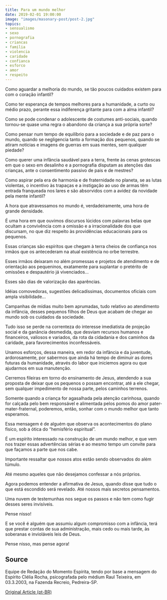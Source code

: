 ```yaml
---
title: Para um mundo melhor
date: 2019-02-01 19:00:00
image: "images/masonary-post/post-2.jpg"
topics: 
- sensualismo
- sexo
- pornografia
- criancas
- familia
- violencia
- caridade
- confianca
- esforco
- amor
- respeito
---
```


Como aguardar a melhoria do mundo, se tão poucos cuidados existem para com o
coração infantil?

Como ter esperança de tempos melhores para a humanidade, a curto ou médio
prazo, perante essa indiferença gritante para com a alma infantil?

Como se pode condenar o adolescente de costumes anti-sociais, quando tornou-se
quase uma regra o abandono da criança a sua própria sorte?

Como pensar num tempo de equilíbrio para a sociedade e de paz para o mundo,
quando se negligencia tanto a formação dos pequenos, quando se atiram notícias
e imagens de guerras em suas mentes, sem qualquer piedade?

Como querer uma infância saudável para a terra, frente às cenas grotescas em
que o sexo em desalinho e a pornografia disputam as atenções das crianças, ante
o consentimento passivo de pais e de mestres?

Como aspirar pela era de harmonia e de fraternidade no planeta, se as lutas
violentas, o incentivo às trapaças e a instigação ao uso de armas têm entrada
franqueada nos lares e são absorvidos com a avidez da novidade pela mente
infantil?

A hora que atravessamos no mundo é, verdadeiramente, uma hora de grande
densidade.

É uma hora em que ouvimos discursos lúcidos com palavras belas que ocultam a
convivência com a omissão e a irracionalidade dos que discursam, no que diz
respeito às providências educacionais para os pequenos.

Essas crianças são espíritos que chegam à terra cheios de confiança nos irmãos
que os antecederam na atual existência no orbe terrestre.

Esses irmãos deixaram no além promessas e projetos de atendimento e de
orientação aos pequeninos, exatamente para suplantar o pretérito de omissões e
despautério já vivenciados...

Esses são dias de valorização das aparências.

Idéias comovedoras, sugestões delicadíssimas, documentos oficiais com ampla
visibilidade...

Campanhas de mídias muito bem aprumadas, tudo relativo ao atendimento da
infância, desses pequenos filhos de Deus que acabam de chegar ao mundo sob os
cuidados da sociedade.

Tudo isso se perde na correnteza do interesse imediatista de projeção social e
da ganância desmedida, que desviam recursos humanos e financeiros, valiosos e
variados, da rota da cidadania e dos caminhos da caridade, para favorecimentos
inconfessáveis.

Unamos esforços, dessa maneira, em redor da infância e da juventude,
ardorosamente, por sabermos que ainda há tempo de diminuir as dores futuras da
humanidade, através do labor que iniciemos agora ou que ajudarmos em sua
manutenção.

Cerremos fileiras em torno do ensinamento de Jesus, atendendo a sua proposta de
deixar que os pequenos o possam encontrar, até a ele chegar, sem qualquer
impedimento de nossa parte, pelos caminhos terrenos.

Somente quando a criança for agasalhada pela atenção carinhosa, quando for
calçada pelo bem responsável e alimentada pelos pomos do amor
pater-mater-fraternal, poderemos, então, sonhar com o mundo melhor que tanto
esperamos.

Essa mensagem é de alguém que observa os acontecimentos do plano físico, sob a
ótica do “hemisfério espiritual”.

É um espírito interessado na construção de um mundo melhor, e que vem nos
trazer essas advertências sérias e ao mesmo tempo um convite para que façamos a
parte que nos cabe.

Importante ressaltar que nossos atos estão sendo observados do além túmulo.

Até mesmo aqueles que não desejamos confessar a nós próprios.

Agora podemos entender a afirmativa de Jesus, quando disse que tudo o que está
escondido será revelado. Até nossos mais secretos pensamentos.

Uma nuvem de testemunhas nos segue os passos e não tem como fugir desses seres
invisíveis.

Pense nisso!

E se você é alguém que assumiu algum compromisso com a infância, terá que
prestar contas de sua administração, mais cedo ou mais tarde, às soberanas e
invioláveis leis de Deus.

Pense nisso, mas pense agora!

## Source
Equipe de Redação do Momento Espírita, tendo por base a mensagem do Espírito
Clélia Rocha, psicografada pelo médium Raul Teixeira, em 03.3.2003, na Fazenda 
Recreio, Pedreira-SP.

[Original Article (pt-BR)](http://momento.com.br/pt/ler_texto.php?id=1145)
